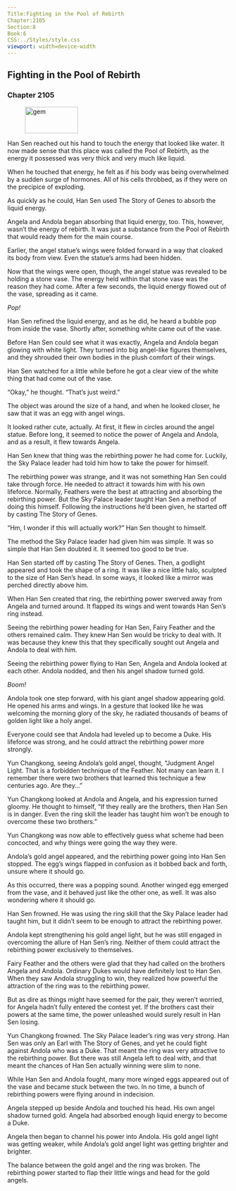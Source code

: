 ```yaml
---
Title:Fighting in the Pool of Rebirth 
Chapter:2105 
Section:8 
Book:6 
CSS:../Styles/style.css 
viewport: width=device-width
---
```

  
## Fighting in the Pool of Rebirth
### Chapter 2105
  
<figure>
	<img src="../Images/gem.gif" alt="gem" id="gem" width="120" height="60" />
</figure>
  

  
Han Sen reached out his hand to touch the energy that looked like water. It now made sense that this place was called the Pool of Rebirth, as the energy it possessed was very thick and very much like liquid.

When he touched that energy, he felt as if his body was being overwhelmed by a sudden surge of hormones. All of his cells throbbed, as if they were on the precipice of exploding.

As quickly as he could, Han Sen used The Story of Genes to absorb the liquid energy.

Angela and Andola began absorbing that liquid energy, too. This, however, wasn’t the energy of rebirth. It was just a substance from the Pool of Rebirth that would ready them for the main course.

Earlier, the angel statue’s wings were folded forward in a way that cloaked its body from view. Even the statue’s arms had been hidden.

Now that the wings were open, though, the angel statue was revealed to be holding a stone vase. The energy held within that stone vase was the reason they had come. After a few seconds, the liquid energy flowed out of the vase, spreading as it came.

*Pop!*

Han Sen refined the liquid energy, and as he did, he heard a bubble pop from inside the vase. Shortly after, something white came out of the vase.

Before Han Sen could see what it was exactly, Angela and Andola began glowing with white light. They turned into big angel-like figures themselves, and they shrouded their own bodies in the plush comfort of their wings.

Han Sen watched for a little while before he got a clear view of the white thing that had come out of the vase.

“Okay,” he thought. “That’s just weird.”

The object was around the size of a hand, and when he looked closer, he saw that it was an egg with angel wings.

It looked rather cute, actually. At first, it flew in circles around the angel statue. Before long, it seemed to notice the power of Angela and Andola, and as a result, it flew towards Angela.

Han Sen knew that thing was the rebirthing power he had come for. Luckily, the Sky Palace leader had told him how to take the power for himself.

The rebirthing power was strange, and it was not something Han Sen could take through force. He needed to attract it towards him with his own lifeforce. Normally, Feathers were the best at attracting and absorbing the rebirthing power. But the Sky Palace leader taught Han Sen a method of doing this himself. Following the instructions he’d been given, he started off by casting The Story of Genes.

“Hm, I wonder if this will actually work?” Han Sen thought to himself.

The method the Sky Palace leader had given him was simple. It was so simple that Han Sen doubted it. It seemed too good to be true.

Han Sen started off by casting The Story of Genes. Then, a godlight appeared and took the shape of a ring. It was like a nice little halo, sculpted to the size of Han Sen’s head. In some ways, it looked like a mirror was perched directly above him.

When Han Sen created that ring, the rebirthing power swerved away from Angela and turned around. It flapped its wings and went towards Han Sen’s ring instead.

Seeing the rebirthing power heading for Han Sen, Fairy Feather and the others remained calm. They knew Han Sen would be tricky to deal with. It was because they knew this that they specifically sought out Angela and Andola to deal with him.

Seeing the rebirthing power flying to Han Sen, Angela and Andola looked at each other. Andola nodded, and then his angel shadow turned gold.

*Boom!*

Andola took one step forward, with his giant angel shadow appearing gold. He opened his arms and wings. In a gesture that looked like he was welcoming the morning glory of the sky, he radiated thousands of beams of golden light like a holy angel.

Everyone could see that Andola had leveled up to become a Duke. His lifeforce was strong, and he could attract the rebirthing power more strongly.

Yun Changkong, seeing Andola’s gold angel, thought, “Judgment Angel Light. That is a forbidden technique of the Feather. Not many can learn it. I remember there were two brothers that learned this technique a few centuries ago. Are they…”

Yun Changkong looked at Andola and Angela, and his expression turned gloomy. He thought to himself, “If they really are the brothers, then Han Sen is in danger. Even the ring skill the leader has taught him won’t be enough to overcome these two brothers.”

Yun Changkong was now able to effectively guess what scheme had been concocted, and why things were going the way they were.

Andola’s gold angel appeared, and the rebirthing power going into Han Sen stopped. The egg’s wings flapped in confusion as it bobbed back and forth, unsure where it should go.

As this occurred, there was a popping sound. Another winged egg emerged from the vase, and it behaved just like the other one, as well. It was also wondering where it should go.

Han Sen frowned. He was using the ring skill that the Sky Palace leader had taught him, but it didn’t seem to be enough to attract the rebirthing power.

Andola kept strengthening his gold angel light, but he was still engaged in overcoming the allure of Han Sen’s ring. Neither of them could attract the rebirthing power exclusively to themselves.

Fairy Feather and the others were glad that they had called on the brothers Angela and Andola. Ordinary Dukes would have definitely lost to Han Sen. When they saw Andola struggling to win, they realized how powerful the attraction of the ring was to the rebirthing power.

But as dire as things might have seemed for the pair, they weren’t worried, for Angela hadn’t fully entered the contest yet. If the brothers cast their powers at the same time, the power unleashed would surely result in Han Sen losing.

Yun Changkong frowned. The Sky Palace leader’s ring was very strong. Han Sen was only an Earl with The Story of Genes, and yet he could fight against Andola who was a Duke. That meant the ring was very attractive to the rebirthing power. But there was still Angela left to deal with, and that meant the chances of Han Sen actually winning were slim to none.

While Han Sen and Andola fought, many more winged eggs appeared out of the vase and became stuck between the two. In no time, a bunch of rebirthing powers were flying around in indecision.

Angela stepped up beside Andola and touched his head. His own angel shadow turned gold. Angela had absorbed enough liquid energy to become a Duke.

Angela then began to channel his power into Andola. His gold angel light was getting weaker, while Andola’s gold angel light was getting brighter and brighter.

The balance between the gold angel and the ring was broken. The rebirthing power started to flap their little wings and head for the gold angels.